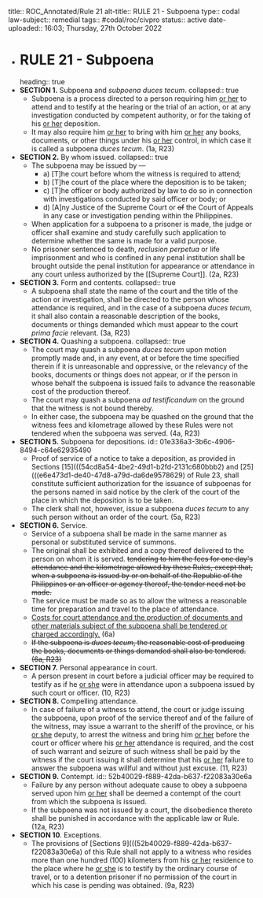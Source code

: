 title:: ROC_Annotated/Rule 21
alt-title:: RULE 21 - Subpoena
type:: codal
law-subject:: remedial
tags:: #codal/roc/civpro
status:: active
date-uploaded:: 16:03; Thursday, 27th October 2022


- # RULE 21 - Subpoena
  heading:: true
- **SECTION 1.** Subpoena and *subpoena duces tecum*.
  collapsed:: true
	- Subpoena is a process directed to a person requiring him <ins>or her</ins> to attend and to testify at the hearing or the trial of an action, or at any investigation conducted by competent authority, or for the taking of his <ins>or her</ins> deposition.
	- It may also require him <ins>or her</ins> to bring with him <ins>or her</ins> any books, documents, or other things under his <ins>or her</ins> control, in which case it is called a subpoena *duces tecum*. (1a, R23)
- **SECTION 2.** By whom issued.
  collapsed:: true
	- The subpoena may be issued by —
		- a) [T]he court before whom the witness is required to attend;
		- b) [T]he court of the place where the deposition is to be taken;
		- c) [T]he officer or body authorized by law to do so in connection with investigations conducted by said officer or body; or
		- d) [A]ny Justice of the Supreme Court or ~~of~~ the Court of Appeals in any case or investigation pending within the Philippines.
	- When application for a subpoena to a prisoner is made, the judge or officer shall examine and study carefully such application to determine whether the same is made for a valid purpose.
	- No prisoner sentenced to death, *reclusion perpetua* or life imprisonment and who is confined in any penal institution shall be brought outside the penal institution for appearance or attendance in any court unless authorized by the [[Supreme Court]]. (2a, R23)
- **SECTION 3.** Form and contents.
  collapsed:: true
	- A subpoena shall state the name of the court and the title of the action or investigation, shall be directed to the person whose attendance is required, and in the case of a subpoena *duces tecum*, it shall also contain a reasonable description of the books, documents or things demanded which must appear to the court *prima facie* relevant. (3a, R23)
- **SECTION 4.** Quashing a subpoena.
  collapsed:: true
	- The court may quash a subpoena *duces tecum* upon motion promptly made and, in any event, at or before the time specified therein if it is unreasonable and oppressive, or the relevancy of the books, documents or things does not appear, or if the person in whose behalf the subpoena is issued fails to advance the reasonable cost of the production thereof.
	- The court may quash a subpoena *ad testificandum* on the ground that the witness is not bound thereby.
	- In either case, the subpoena may be quashed on the ground that the witness fees and kilometrage allowed by these Rules were not tendered when the subpoena was served. (4a, R23)
- **SECTION 5.** Subpoena for depositions.
  id:: 01e336a3-3b6c-4906-8494-c64e62935490
	- Proof of service of a notice to take a deposition, as provided in Sections [15](((54cd8a54-4be2-49d1-b2fd-2131c680bbb2) and [25](((e6e473d1-de40-47d8-a79d-da6de9578629) of Rule 23, shall constitute sufficient authorization for the issuance of subpoenas for the persons named in said notice by the clerk of the court of the place in which the deposition is to be taken.
	- The clerk shall not, however, issue a subpoena *duces tecum* to any such person without an order of the court. (5a, R23)
- **SECTION 6.** Service.
	- Service of a subpoena shall be made in the same manner as personal or substituted service of summons.
	- The original shall be exhibited and a copy thereof delivered to the person on whom it is served. ~~tendering to him the fees for one day's attendance and the kilometrage allowed by these Rules, except that, when a subpoena is issued by or on behalf of the Republic of the Philippines or an officer or agency thereof, the tender need not be made.~~
	- The service must be made so as to allow the witness a reasonable time for preparation and travel to the place of attendance.
	- <ins>Costs for court attendance and the production of documents and other materials subject of the subpoena shall be tendered or charged accordingly.</ins> (6a)
	- ~~If the subpoena is *duces tecum*, the reasonable cost of producing the books, documents or things demanded shall also be tendered. (6a, R23)~~
- **SECTION 7.** Personal appearance in court.
	- A person present in court before a judicial officer may be required to testify as if he <ins>or she</ins> were in attendance upon a subpoena issued by such court or officer. (10, R23)
- **SECTION 8.** Compelling attendance.
	- In case of failure of a witness to attend, the court or judge issuing the subpoena, upon proof of the service thereof and of the failure of the witness, may issue a warrant to the sheriff of the province, or his <ins>or she</ins> deputy, to arrest the witness and bring him <ins>or her</ins> before the court or officer where his <ins>or her</ins> attendance is required, and the cost of such warrant and seizure of such witness shall be paid by the witness if the court issuing it shall determine that his <ins>or her</ins> failure to answer the subpoena was willful and without just excuse. (11, R23)
- **SECTION 9.** Contempt.
  id:: 52b40029-f889-42da-b637-f22083a30e6a
	- Failure by any person without adequate cause to obey a subpoena served upon him <ins>or her</ins> shall be deemed a contempt of the court from which the subpoena is issued.
	- If the subpoena was not issued by a court, the disobedience thereto shall be punished in accordance with the applicable law or Rule. (12a, R23)
- **SECTION 10**. Exceptions.
	- The provisions of [Sections 9](((52b40029-f889-42da-b637-f22083a30e6a) of this Rule shall not apply to a witness who resides more than one hundred (100) kilometers from his <ins>or her</ins> residence to the place where he <ins>or she</ins> is to testify by the ordinary course of travel, or to a detention prisoner if no permission of the court in which his case is pending was obtained. (9a, R23)